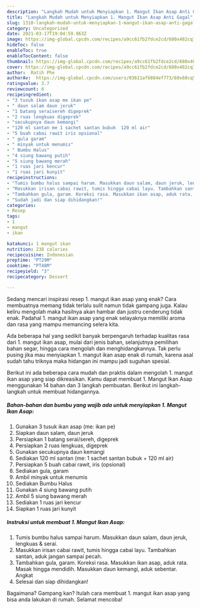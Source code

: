 ```yaml
---
description: "Langkah Mudah untuk Menyiapkan 1. Mangut Ikan Asap Anti Gagal"
title: "Langkah Mudah untuk Menyiapkan 1. Mangut Ikan Asap Anti Gagal"
slug: 1310-langkah-mudah-untuk-menyiapkan-1-mangut-ikan-asap-anti-gagal
category: Uncategorized
date: 2021-03-17T19:04:59.963Z
image: https://img-global.cpcdn.com/recipes/a9cc61fb2fdce2cd/680x482cq70/1-mangut-ikan-asap-foto-resep-utama.jpg
hideToc: false
enableToc: true
enableTocContent: false
thumbnail: https://img-global.cpcdn.com/recipes/a9cc61fb2fdce2cd/680x482cq70/1-mangut-ikan-asap-foto-resep-utama.jpg
cover: https://img-global.cpcdn.com/recipes/a9cc61fb2fdce2cd/680x482cq70/1-mangut-ikan-asap-foto-resep-utama.jpg
author:  Ratih Phe
authorAv:  https://img-global.cpcdn.com/users/03611af6884ef773/60x60cq50/avatar.jpg
ratingvalue: 3.7
reviewcount: 6
recipeingredient:
- "3 tusuk ikan asap me ikan pe"
- " daun salam daun jeruk"
- "1 batang seraisereh digeprek"
- "2 ruas lengkuas digeprek"
- "secukupnya daun kemangi"
- "120 ml santan me 1 sachet santan bubuk  120 ml air"
- "5 buah cabai rawit iris opsional"
- " gula garam"
- " minyak untuk menumis"
- " Bumbu Halus"
- "4 siung bawang putih"
- "5 siung bawang merah"
- "1 ruas jari kencur"
- "1 ruas jari kunyit"
recipeinstructions:
- "Tumis bumbu halus sampai harum. Masukkan daun salam, daun jeruk, lengkuas &amp; serai."
- "Masukkan irisan cabai rawit, tumis hingga cabai layu. Tambahkan santan, aduk jangan sampai pecah."
- "Tambahkan gula, garam. Koreksi rasa. Masukkan ikan asap, aduk rata. Masak hingga mendidih. Masukkan daun kemangi, aduk sebentar. Angkat"
- "Sudah jadi dan siap dihidangkan!"
categories:
- Resep
tags:
- 1
- mangut
- ikan

katakunci: 1 mangut ikan 
nutrition: 238 calories
recipecuisine: Indonesian
preptime: "PT29M"
cooktime: "PT48M"
recipeyield: "3"
recipecategory: Dessert

---
```



Sedang mencari inspirasi resep 1. mangut ikan asap yang enak? Cara membuatnya memang tidak terlalu sulit namun tidak gampang juga. Kalau keliru mengolah maka hasilnya akan hambar dan justru cenderung tidak enak. Padahal 1. mangut ikan asap yang enak selayaknya memiliki aroma dan rasa yang mampu memancing selera kita.


Ada beberapa hal yang sedikit banyak berpengaruh terhadap kualitas rasa dari 1. mangut ikan asap, mulai dari jenis bahan, selanjutnya pemilihan bahan segar, hingga cara mengolah dan menghidangkannya. Tak perlu pusing jika mau menyiapkan 1. mangut ikan asap enak di rumah, karena asal sudah tahu triknya maka hidangan ini mampu jadi suguhan spesial.




Berikut ini ada beberapa cara mudah dan praktis dalam mengolah 1. mangut ikan asap yang siap dikreasikan. Kamu dapat membuat 1. Mangut Ikan Asap menggunakan 14 bahan dan 3 langkah pembuatan. Berikut ini langkah-langkah untuk membuat hidangannya.

<!--inarticleads1-->

##### Bahan-bahan dan bumbu yang wajib ada untuk menyiapkan 1. Mangut Ikan Asap:

1. Gunakan 3 tusuk ikan asap (me: ikan pe)
1. Siapkan  daun salam, daun jeruk
1. Persiapkan 1 batang serai/sereh, digeprek
1. Persiapkan 2 ruas lengkuas, digeprek
1. Gunakan secukupnya daun kemangi
1. Sediakan 120 ml santan (me: 1 sachet santan bubuk + 120 ml air)
1. Persiapkan 5 buah cabai rawit, iris (opsional)
1. Sediakan  gula, garam
1. Ambil  minyak untuk menumis
1. Sediakan  Bumbu Halus
1. Gunakan 4 siung bawang putih
1. Ambil 5 siung bawang merah
1. Sediakan 1 ruas jari kencur
1. Siapkan 1 ruas jari kunyit




<!--inarticleads2-->

##### Instruksi untuk membuat 1. Mangut Ikan Asap:

1. Tumis bumbu halus sampai harum. Masukkan daun salam, daun jeruk, lengkuas &amp; serai.
1. Masukkan irisan cabai rawit, tumis hingga cabai layu. Tambahkan santan, aduk jangan sampai pecah.
1. Tambahkan gula, garam. Koreksi rasa. Masukkan ikan asap, aduk rata. Masak hingga mendidih. Masukkan daun kemangi, aduk sebentar. Angkat
1. Selesai dan siap dihidangkan!



Bagaimana? Gampang kan? Itulah cara membuat 1. mangut ikan asap yang bisa anda lakukan di rumah. Selamat mencoba!
